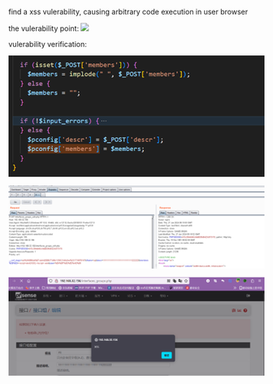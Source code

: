 find a xss vulerability, causing arbitrary code execution in user browser

the vulerability point:
![](./01.png)




vulerability verification:

![](./02.png)

![](./03.png)

![](./04.png)
